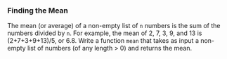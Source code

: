 ### Finding the Mean

The mean (or average) of a non-empty list of `n` numbers is the sum of
the numbers divided by `n`. For example, the mean of 2, 7, 3, 9, and 13
is (2+7+3+9+13)/5, or 6.8. Write a function `mean` that takes as input a
non-empty list of numbers (of any length \> 0) and returns the mean.
